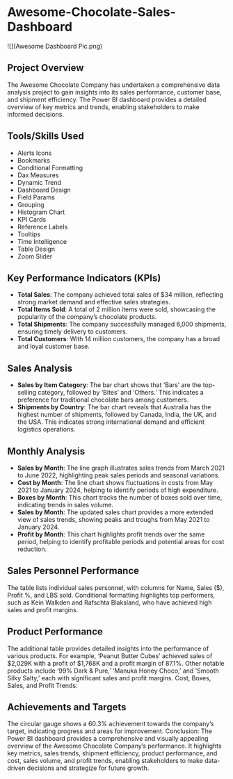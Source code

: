 # Awesome-Chocolate-Sales-Dashboard

![](Awesome Dashboard Pic.png)

## **Project Overview** 
 The Awesome Chocolate Company has undertaken a comprehensive data analysis project to gain insights into its sales performance, customer base, and shipment efficiency. The Power BI dashboard provides a detailed overview of key metrics and trends, enabling stakeholders to make informed decisions.


## **Tools/Skills Used**

- Alerts Icons
- Bookmarks
- Conditional Formatting
- Dax Measures
- Dynamic Trend
- Dashboard Design
- Field Params
- Grouping
- Histogram Chart
- KPI Cards
- Reference Labels
- Tooltips
- Time Intelligence
- Table Design
- Zoom Slider

## Key Performance Indicators (KPIs)

- **Total Sales**: The company achieved total sales of $34 million, reflecting strong market demand and effective sales strategies.
- **Total Items Sold**: A total of 2 million items were sold, showcasing the popularity of the company’s chocolate products.
- **Total Shipments**: The company successfully managed 6,000 shipments, ensuring timely delivery to customers.
- **Total Customers**: With 14 million customers, the company has a broad and loyal customer base.

 ## **Sales Analysis**

- **Sales by Item Category**: The bar chart shows that ‘Bars’ are the top-selling category, followed by ‘Bites’ and ‘Others.’ This indicates a preference for traditional chocolate bars among customers.
- **Shipments by Country**: The bar chart reveals that Australia has the highest number of shipments, followed by Canada, India, the UK, and the USA. This indicates strong international demand and efficient logistics operations.

## **Monthly Analysis**

- **Sales by Month**: The line graph illustrates sales trends from March 2021 to June 2022, highlighting peak sales periods and seasonal variations.
- **Cost by Month**: The line chart shows fluctuations in costs from May 2021 to January 2024, helping to identify periods of high expenditure.
- **Boxes by Month**: This chart tracks the number of boxes sold over time, indicating trends in sales volume.
- **Sales by Month**: The updated sales chart provides a more extended view of sales trends, showing peaks and troughs from May 2021 to January 2024.
- **Profit by Month**: This chart highlights profit trends over the same period, helping to identify profitable periods and potential areas for cost reduction.


## **Sales Personnel Performance**

The table lists individual sales personnel, with columns for Name, Sales ($), Profit %, and LBS sold. Conditional formatting highlights top performers, such as Kein Walkden and Rafschta Blaksland, who have achieved high sales and profit margins.

## **Product Performance**

The additional table provides detailed insights into the performance of various products. For example, ‘Peanut Butter Cubes’ achieved sales of $2,029K with a profit of $1,768K and a profit margin of 87.1%. Other notable products include ‘99% Dark & Pure,’ ‘Manuka Honey Choco,’ and ‘Smooth Silky Salty,’ each with significant sales and profit margins.
Cost, Boxes, Sales, and Profit Trends:

## **Achievements and Targets**

The circular gauge shows a 60.3% achievement towards the company’s target, indicating progress and areas for improvement.
Conclusion: The Power BI dashboard provides a comprehensive and visually appealing overview of the Awesome Chocolate Company’s performance. It highlights key metrics, sales trends, shipment efficiency, product performance, and cost, sales volume, and profit trends, enabling stakeholders to make data-driven decisions and strategize for future growth.
